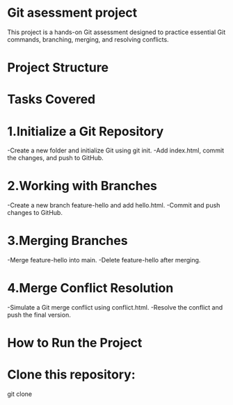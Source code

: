 # Git asessment project
This project is a hands-on Git assessment designed to practice essential Git commands, branching, merging, and resolving conflicts.

# Project Structure
# Tasks Covered

# 1.Initialize a Git Repository
-Create a new folder and initialize Git using git init.
-Add index.html, commit the changes, and push to GitHub.

# 2.Working with Branches
-Create a new branch feature-hello and add hello.html.
-Commit and push changes to GitHub.

# 3.Merging Branches
-Merge feature-hello into main.
-Delete feature-hello after merging.

# 4.Merge Conflict Resolution
-Simulate a Git merge conflict using conflict.html.
-Resolve the conflict and push the final version.

# How to Run the Project
# Clone this repository:
git clone <repository-url>